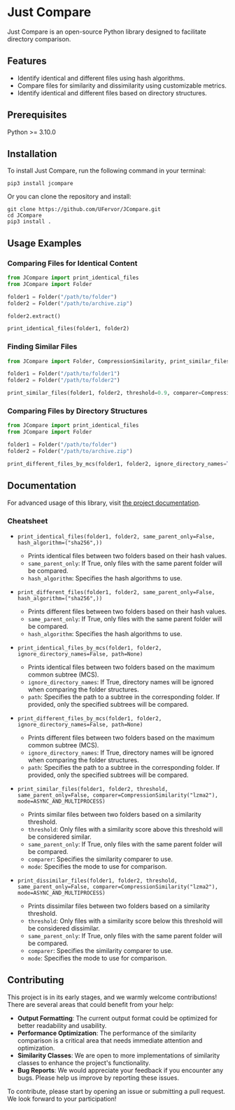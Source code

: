 # Just Compare

Just Compare is an open-source Python library designed to facilitate directory comparison.

## Features

- Identify identical and different files using hash algorithms.
- Compare files for similarity and dissimilarity using customizable metrics.
- Identify identical and different files based on directory structures.

## Prerequisites

Python >= 3.10.0

## Installation

To install Just Compare, run the following command in your terminal:

```
pip3 install jcompare
```

Or you can clone the repository and install:

```
git clone https://github.com/UFervor/JCompare.git
cd JCompare
pip3 install .
```

## Usage Examples

### Comparing Files for Identical Content

```python
from JCompare import print_identical_files
from JCompare import Folder

folder1 = Folder("/path/to/folder")
folder2 = Folder("/path/to/archive.zip")

folder2.extract()

print_identical_files(folder1, folder2)
```

### Finding Similar Files

```python
from JCompare import Folder, CompressionSimilarity, print_similar_files

folder1 = Folder("/path/to/folder1")
folder2 = Folder("/path/to/folder2")

print_similar_files(folder1, folder2, threshold=0.9, comparer=CompressionSimilarity("zstd"))
```

### Comparing Files by Directory Structures

```python
from JCompare import print_identical_files
from JCompare import Folder

folder1 = Folder("/path/to/folder")
folder2 = Folder("/path/to/archive.zip")

print_different_files_by_mcs(folder1, folder2, ignore_directory_names=True)
```

## Documentation

For advanced usage of this library, visit [the project documentation](https://ufervor.github.io/JCompare/).

### Cheatsheet

-  `print_identical_files(folder1, folder2, same_parent_only=False, hash_algorithm=("sha256",))`
   - Prints identical files between two folders based on their hash values.
   - `same_parent_only`: If True, only files with the same parent folder will be compared.
   - `hash_algorithm`: Specifies the hash algorithms to use.

-  `print_different_files(folder1, folder2, same_parent_only=False, hash_algorithm=("sha256",))`
   - Prints different files between two folders based on their hash values.
   - `same_parent_only`: If True, only files with the same parent folder will be compared.
   - `hash_algorithm`: Specifies the hash algorithms to use.

-  `print_identical_files_by_mcs(folder1, folder2, ignore_directory_names=False, path=None)`
   - Prints identical files between two folders based on the maximum common subtree (MCS).
   - `ignore_directory_names`: If True, directory names will be ignored when comparing the folder structures.
   - `path`: Specifies the path to a subtree in the corresponding folder. If provided, only the specified subtrees will be compared.

-  `print_different_files_by_mcs(folder1, folder2, ignore_directory_names=False, path=None)`
   - Prints different files between two folders based on the maximum common subtree (MCS).
   - `ignore_directory_names`: If True, directory names will be ignored when comparing the folder structures.
   - `path`: Specifies the path to a subtree in the corresponding folder. If provided, only the specified subtrees will be compared.

-  `print_similar_files(folder1, folder2, threshold, same_parent_only=False, comparer=CompressionSimilarity("lzma2"), mode=ASYNC_AND_MULTIPROCESS)`
   - Prints similar files between two folders based on a similarity threshold.
   - `threshold`: Only files with a similarity score above this threshold will be considered similar.
   - `same_parent_only`: If True, only files with the same parent folder will be compared.
   - `comparer`: Specifies the similarity comparer to use.
   - `mode`: Specifies the mode to use for comparison.

-  `print_dissimilar_files(folder1, folder2, threshold, same_parent_only=False, comparer=CompressionSimilarity("lzma2"), mode=ASYNC_AND_MULTIPROCESS)`
   - Prints dissimilar files between two folders based on a similarity threshold.
   - `threshold`: Only files with a similarity score below this threshold will be considered dissimilar.
   - `same_parent_only`: If True, only files with the same parent folder will be compared.
   - `comparer`: Specifies the similarity comparer to use.
   - `mode`: Specifies the mode to use for comparison.

## Contributing

This project is in its early stages, and we warmly welcome contributions! There are several areas that could benefit from your help:

- **Output Formatting**: The current output format could be optimized for better readability and usability.
- **Performance Optimization**: The performance of the similarity comparison is a critical area that needs immediate attention and optimization.
- **Similarity Classes**: We are open to more implementations of similarity classes to enhance the project's functionality.
- **Bug Reports**: We would appreciate your feedback if you encounter any bugs. Please help us improve by reporting these issues.

To contribute, please start by opening an issue or submitting a pull request. We look forward to your participation!
